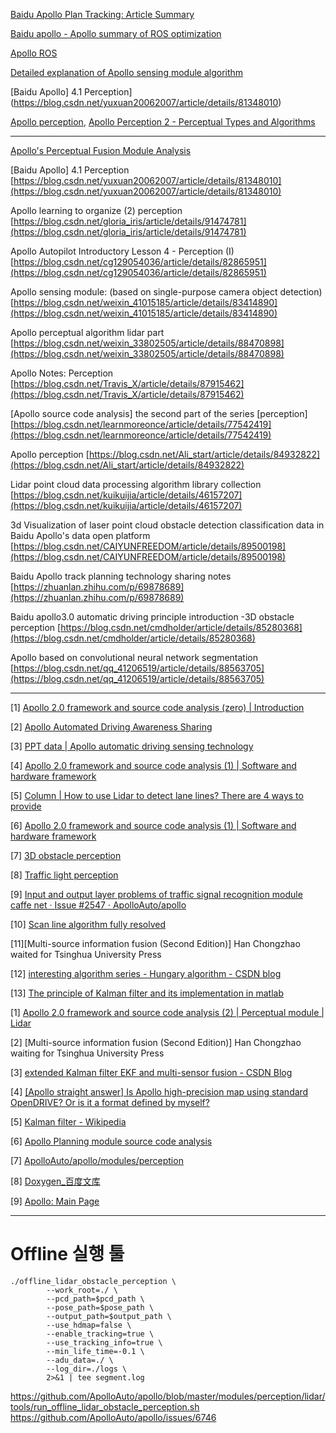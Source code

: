 

[Baidu Apollo Plan Tracking: Article Summary](https://blog.csdn.net/qq_25241325/article/details/81271298)

[Baidu apollo - Apollo summary of ROS optimization](https://blog.csdn.net/DinnerHowe/article/details/79935384)

[Apollo ROS](https://blog.csdn.net/Ali_start/article/details/85946953)


[Detailed explanation of Apollo sensing module algorithm](https://blog.csdn.net/xiangxianghehe/article/details/82222857)


[Baidu Apollo] 4.1 Perception](https://blog.csdn.net/yuxuan20062007/article/details/81348010)



[Apollo perception](https://blog.csdn.net/Ali_start/article/details/84932822), [Apollo Perception 2 - Perceptual Types and Algorithms](https://blog.csdn.net/Ali_start/article/details/85475309)



---

[Apollo's Perceptual Fusion Module Analysis]([https://blog.csdn.net/u012423865/article/details/80386444](https://blog.csdn.net/u012423865/article/details/80386444))

[Baidu Apollo] 4.1 Perception [https://blog.csdn.net/yuxuan20062007/article/details/81348010](https://blog.csdn.net/yuxuan20062007/article/details/81348010)

Apollo learning to organize (2) perception [https://blog.csdn.net/gloria_iris/article/details/91474781](https://blog.csdn.net/gloria_iris/article/details/91474781)

Apollo Autopilot Introductory Lesson 4 - Perception (I) [https://blog.csdn.net/cg129054036/article/details/82865951](https://blog.csdn.net/cg129054036/article/details/82865951)

Apollo sensing module: (based on single-purpose camera object detection) [https://blog.csdn.net/weixin_41015185/article/details/83414890](https://blog.csdn.net/weixin_41015185/article/details/83414890)

Apollo perceptual algorithm lidar part [https://blog.csdn.net/weixin_33802505/article/details/88470898](https://blog.csdn.net/weixin_33802505/article/details/88470898)

Apollo Notes: Perception [https://blog.csdn.net/Travis_X/article/details/87915462](https://blog.csdn.net/Travis_X/article/details/87915462)

[Apollo source code analysis] the second part of the series [perception] [https://blog.csdn.net/learnmoreonce/article/details/77542419](https://blog.csdn.net/learnmoreonce/article/details/77542419)

Apollo perception [https://blog.csdn.net/Ali_start/article/details/84932822](https://blog.csdn.net/Ali_start/article/details/84932822)

Lidar point cloud data processing algorithm library collection [https://blog.csdn.net/kuikuijia/article/details/46157207](https://blog.csdn.net/kuikuijia/article/details/46157207)

3d Visualization of laser point cloud obstacle detection classification data in Baidu Apollo's data open platform [https://blog.csdn.net/CAIYUNFREEDOM/article/details/89500198](https://blog.csdn.net/CAIYUNFREEDOM/article/details/89500198)

Baidu Apollo track planning technology sharing notes [https://zhuanlan.zhihu.com/p/69878689](https://zhuanlan.zhihu.com/p/69878689)

Baidu apollo3.0 automatic driving principle introduction -3D obstacle perception [https://blog.csdn.net/cmdholder/article/details/85280368](https://blog.csdn.net/cmdholder/article/details/85280368)

Apollo based on convolutional neural network segmentation [https://blog.csdn.net/qq_41206519/article/details/88563705](https://blog.csdn.net/qq_41206519/article/details/88563705)

---

[1] [Apollo 2.0 framework and source code analysis (zero) | Introduction](https://zhuanlan.zhihu.com/p/33240932)

[2] [Apollo Automated Driving Awareness Sharing](https://link.zhihu.com/?target=https%3A//mp.weixin.qq.com/s/7uBQgYQ6ThasQA4aK4RDfg)

[3] [PPT data | Apollo automatic driving sensing technology](https://link.zhihu.com/?target=https%3A//mp.weixin.qq.com/s/IIRQoAnEVgTbcmpTI2jo4g)

[4] [Apollo 2.0 framework and source code analysis (1) | Software and hardware framework](https://zhuanlan.zhihu.com/p/33059132)

[5] [Column | How to use Lidar to detect lane lines? There are 4 ways to provide](https://link.zhihu.com/?target=https%3A//www.leiphone.com/news/201712/iG2xBYren1q9faI9.html%3Futm_source%3Ddebugrun%26utm_medium%3Dreferral)

[6] [Apollo 2.0 framework and source code analysis (1) | Software and hardware framework](https://zhuanlan.zhihu.com/p/33059132)

[7] [3D obstacle perception](https://link.zhihu.com/?target=https%3A//github.com/ApolloAuto/apollo/blob/master/docs/specs/3d_obstacle_perception_cn.md)

[8] [Traffic light perception](https://link.zhihu.com/?target=https%3A//github.com/ApolloAuto/apollo/blob/master/docs/specs/traffic_light.md)

[9] [Input and output layer problems of traffic signal recognition module caffe net · Issue #2547 · ApolloAuto/apollo](https://link.zhihu.com/?target=https%3A//github.com/ApolloAuto/apollo/issues/2547)

[10] [Scan line algorithm fully resolved](https://link.zhihu.com/?target=https%3A//www.jianshu.com/p/d9be99077c2b)

[11][Multi-source information fusion (Second Edition)] Han Chongzhao waited for Tsinghua University Press

[12] [interesting algorithm series - Hungary algorithm - CSDN blog](https://link.zhihu.com/?target=http%3A//blog.csdn.net/dark_scope/article/details/8880547)

[13] [The principle of Kalman filter and its implementation in matlab](https://link.zhihu.com/?target=https%3A//v.qq.com/x/page/o03766f94ru.html)


[1] [Apollo 2.0 framework and source code analysis (2) | Perceptual module | Lidar](https://zhuanlan.zhihu.com/p/33416142)

[2] [Multi-source information fusion (Second Edition)] Han Chongzhao waiting for Tsinghua University Press

[3] [extended Kalman filter EKF and multi-sensor fusion - CSDN Blog](https://link.zhihu.com/?target=http%3A//blog.csdn.net/young_gy/article/details/78468153)

[4] [[Apollo straight answer] Is Apollo high-precision map using standard OpenDRIVE? Or is it a format defined by myself?](https://link.zhihu.com/?target=https%3A//mp.weixin.qq.com/s/mErKo1CTV14iY2cKkRUVhA)

[5] [Kalman filter - Wikipedia](https://link.zhihu.com/?target=https%3A//en.wikipedia.org/wiki/Kalman_filter)

[6] [Apollo Planning module source code analysis](https://link.zhihu.com/?target=http%3A//blog.csdn.net/davidhopper/article/details/79176505)

[7] [ApolloAuto/apollo/modules/perception](https://link.zhihu.com/?target=https%3A//github.com/ApolloAuto/apollo/tree/master/modules/perception)

[8] [Doxygen_百度文库](https://link.zhihu.com/?target=https%3A//baike.baidu.com/item/Doxygen/1366536%3Ffr%3Daladdin)

[9] [Apollo: Main Page](https://link.zhihu.com/?target=https%3A//apolloauto.github.io/doxygen/apollo/index.html)


---

# Offline 실행 툴 

```
./offline_lidar_obstacle_perception \
        --work_root=./ \
        --pcd_path=$pcd_path \
        --pose_path=$pose_path \
        --output_path=$output_path \
        --use_hdmap=false \
        --enable_tracking=true \
        --use_tracking_info=true \
        --min_life_time=-0.1 \
        --adu_data=./ \
        --log_dir=./logs \
        2>&1 | tee segment.log
```

https://github.com/ApolloAuto/apollo/blob/master/modules/perception/lidar/tools/run_offline_lidar_obstacle_perception.sh
https://github.com/ApolloAuto/apollo/issues/6746


